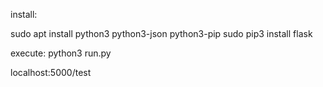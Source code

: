 install:

sudo apt install python3 python3-json python3-pip
sudo pip3 install flask

execute:
python3 run.py


localhost:5000/test
